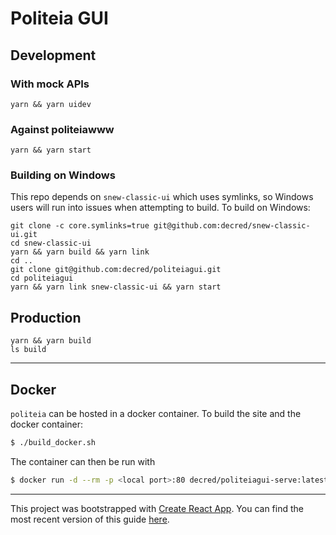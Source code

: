# Politeia GUI

## Development

### With mock APIs

    yarn && yarn uidev

### Against politeiawww

    yarn && yarn start

### Building on Windows

This repo depends on `snew-classic-ui` which uses symlinks, so Windows users
will run into issues when attempting to build. To build on Windows:

    git clone -c core.symlinks=true git@github.com:decred/snew-classic-ui.git
    cd snew-classic-ui
    yarn && yarn build && yarn link
    cd ..
    git clone git@github.com:decred/politeiagui.git
    cd politeiagui
    yarn && yarn link snew-classic-ui && yarn start

## Production

    yarn && yarn build
    ls build

---

## Docker

`politeia` can be hosted in a docker container. To build the site and the docker container:

```bash
$ ./build_docker.sh
```

The container can then be run with

```bash
$ docker run -d --rm -p <local port>:80 decred/politeiagui-serve:latest
```

---

This project was bootstrapped with [Create React App](https://github.com/facebookincubator/create-react-app).
You can find the most recent version of this guide [here](https://github.com/facebookincubator/create-react-app/blob/master/packages/react-scripts/template/README.md).
